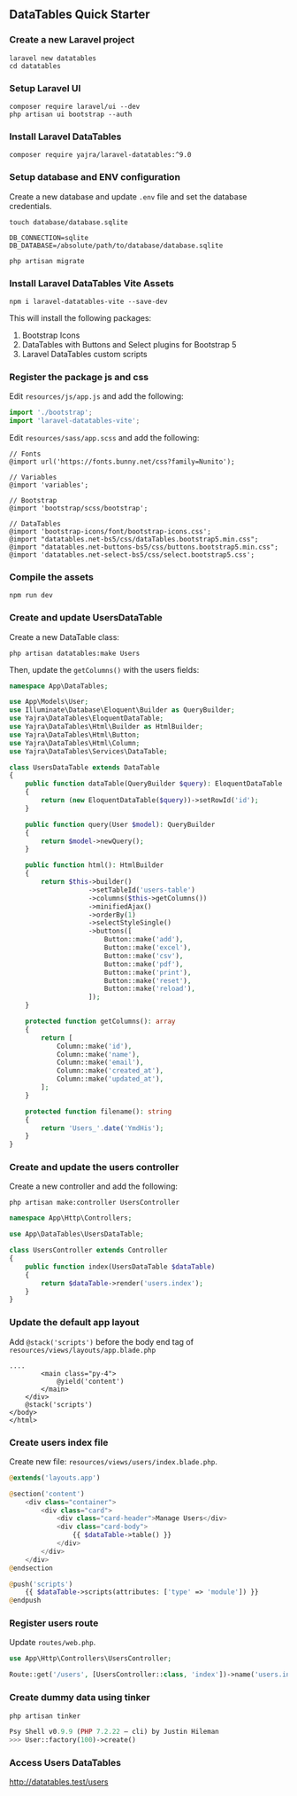 ## DataTables Quick Starter

### Create a new Laravel project

```
laravel new datatables
cd datatables
```

### Setup Laravel UI

```shell
composer require laravel/ui --dev
php artisan ui bootstrap --auth
```

### Install Laravel DataTables

```shell
composer require yajra/laravel-datatables:^9.0
```

### Setup database and ENV configuration

Create a new database and update `.env` file and set the database credentials.

```shell
touch database/database.sqlite
```

```dotenv
DB_CONNECTION=sqlite
DB_DATABASE=/absolute/path/to/database/database.sqlite
```

```shell
php artisan migrate
```

### Install Laravel DataTables Vite Assets

```shell
npm i laravel-datatables-vite --save-dev
```

This will install the following packages:

1. Bootstrap Icons
2. DataTables with Buttons and Select plugins for Bootstrap 5
3. Laravel DataTables custom scripts

### Register the package js and css

Edit `resources/js/app.js` and add the following:

```js
import './bootstrap';
import 'laravel-datatables-vite';
```

Edit `resources/sass/app.scss` and add the following:

```postcss
// Fonts
@import url('https://fonts.bunny.net/css?family=Nunito');

// Variables
@import 'variables';

// Bootstrap
@import 'bootstrap/scss/bootstrap';

// DataTables
@import 'bootstrap-icons/font/bootstrap-icons.css';
@import "datatables.net-bs5/css/dataTables.bootstrap5.min.css";
@import "datatables.net-buttons-bs5/css/buttons.bootstrap5.min.css";
@import 'datatables.net-select-bs5/css/select.bootstrap5.css';
```

### Compile the assets

```
npm run dev
```

### Create and update UsersDataTable

Create a new DataTable class:

```shell
php artisan datatables:make Users
```

Then, update the `getColumns()` with the users fields:

```php
namespace App\DataTables;

use App\Models\User;
use Illuminate\Database\Eloquent\Builder as QueryBuilder;
use Yajra\DataTables\EloquentDataTable;
use Yajra\DataTables\Html\Builder as HtmlBuilder;
use Yajra\DataTables\Html\Button;
use Yajra\DataTables\Html\Column;
use Yajra\DataTables\Services\DataTable;

class UsersDataTable extends DataTable
{
    public function dataTable(QueryBuilder $query): EloquentDataTable
    {
        return (new EloquentDataTable($query))->setRowId('id');
    }

    public function query(User $model): QueryBuilder
    {
        return $model->newQuery();
    }

    public function html(): HtmlBuilder
    {
        return $this->builder()
                    ->setTableId('users-table')
                    ->columns($this->getColumns())
                    ->minifiedAjax()
                    ->orderBy(1)
                    ->selectStyleSingle()
                    ->buttons([
                        Button::make('add'),
                        Button::make('excel'),
                        Button::make('csv'),
                        Button::make('pdf'),
                        Button::make('print'),
                        Button::make('reset'),
                        Button::make('reload'),
                    ]);
    }

    protected function getColumns(): array
    {
        return [
            Column::make('id'),
            Column::make('name'),
            Column::make('email'),
            Column::make('created_at'),
            Column::make('updated_at'),
        ];
    }

    protected function filename(): string
    {
        return 'Users_'.date('YmdHis');
    }
}
```

### Create and update the users controller

Create a new controller and add the following:

```shell
php artisan make:controller UsersController
```

```php
namespace App\Http\Controllers;

use App\DataTables\UsersDataTable;

class UsersController extends Controller
{
    public function index(UsersDataTable $dataTable)
    {
        return $dataTable->render('users.index');
    }
}
```

### Update the default app layout

Add `@stack('scripts')` before the body end tag of `resources/views/layouts/app.blade.php`

```
....
        <main class="py-4">
            @yield('content')
        </main>
    </div>
    @stack('scripts')
</body>
</html>
```

### Create users index file

Create new file: `resources/views/users/index.blade.php`.

```php
@extends('layouts.app')

@section('content')
    <div class="container">
        <div class="card">
            <div class="card-header">Manage Users</div>
            <div class="card-body">
                {{ $dataTable->table() }}
            </div>
        </div>
    </div>
@endsection

@push('scripts')
    {{ $dataTable->scripts(attributes: ['type' => 'module']) }}
@endpush
```

### Register users route

Update `routes/web.php`.

```php
use App\Http\Controllers\UsersController;

Route::get('/users', [UsersController::class, 'index'])->name('users.index');
```

### Create dummy data using tinker

```php
php artisan tinker

Psy Shell v0.9.9 (PHP 7.2.22 — cli) by Justin Hileman
>>> User::factory(100)->create()
```

### Access Users DataTables

http://datatables.test/users

